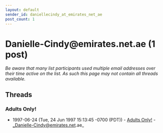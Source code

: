 ```yaml
---
layout: default
sender_id: daniellecindy_at_emirates_net_ae
post_count: 1
---
```


# Danielle-Cindy<span>@</span>emirates.net.ae (1 post)

_Be aware that many list participants used multiple email addresses over their time active on the list. As such this page may not contain all threads available._

## Threads

### Adults Only!
+ 1997-06-24 (Tue, 24 Jun 1997 15:13:45 -0700 (PDT)) - [Adults Only!](/archive/1997/06/73d4264749a37b7ccf18a3646478bcd8d981c5d1834e9539498691d6edb7664f) - _Danielle-Cindy@emirates.net.ae_

